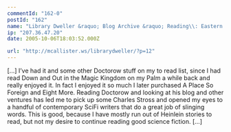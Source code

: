 ```yaml
---
commentId: "162-0"
postId: "162"
name: "Library Dweller &raquo; Blog Archive &raquo; Reading\\: Eastern Standard Tribe"
ip: "207.36.47.20"
date: 2005-10-06T18:03:52.000Z

url: "http://mcallister.ws/librarydweller/?p=12"
---
```

<p>[...] I&#8217;ve had it and some other Doctorow stuff on my to read list, since I had read Down and Out in the Magic Kingdom on my Palm a while back and really enjoyed it. In fact I enjoyed it so much I later purchased A Place So Foreign and Eight More. Reading Doctorow and looking at his blog and other ventures has led me to pick up some Charles Stross and opened my eyes to a handful of contemporary SciFi writers that do a great job of slinging words. This is good, because I have mostly run out of Heinlein stories to read, but not my desire to continue reading good science fiction. [...]</p>